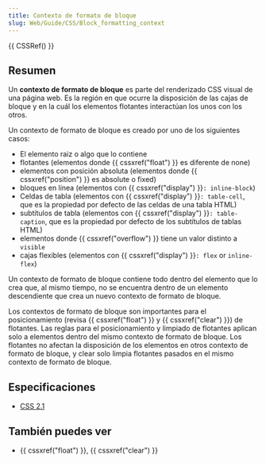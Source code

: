 ```yaml
---
title: Contexto de formato de bloque
slug: Web/Guide/CSS/Block_formatting_context
---
```


{{ CSSRef() }}

## Resumen

Un **contexto de formato de bloque** es parte del renderizado CSS visual de una página web. Es la región en que ocurre la disposición de las cajas de bloque y en la cuál los elementos flotantes interactúan los unos con los otros.

Un contexto de formato de bloque es creado por uno de los siguientes casos:

- El elemento raiz o algo que lo contiene
- flotantes (elementos donde {{ cssxref("float") }} es diferente de none)
- elementos con posición absoluta (elementos donde {{ cssxref("position") }} es absolute o fixed)
- bloques en línea (elementos con {{ cssxref("display") }}`: inline-block`)
- Celdas de tabla (elementos con {{ cssxref("display") }}`: table-cell`, que es la propiedad por defecto de las celdas de una tabla HTML)
- subtítulos de tabla (elementos con {{ cssxref("display") }}`: table-caption`, que es la propiedad por defecto de los subtítulos de tablas HTML)
- elementos donde {{ cssxref("overflow") }} tiene un valor distinto a `visible`
- cajas flexibles (elementos con {{ cssxref("display") }}`: flex` or `inline-flex`)

Un contexto de formato de bloque contiene todo dentro del elemento que lo crea que, al mismo tiempo, no se encuentra dentro de un elemento descendiente que crea un nuevo contexto de formato de bloque.

Los contextos de formato de bloque son importantes para el posicionamiento (revisa {{ cssxref("float") }} y {{ cssxref("clear") }}) de flotantes. Las reglas para el posicionamiento y limpiado de flotantes aplican solo a elementos dentro del mismo contexto de formato de bloque. Los flotantes no afectan la disposición de los elementos en otros contexto de formato de bloque, y clear solo limpia flotantes pasados en el mismo contexto de formato de bloque.

## Especificaciones

- [CSS 2.1](http://www.w3.org/TR/CSS21/visuren.html#block-formatting)

## También puedes ver

- {{ cssxref("float") }}, {{ cssxref("clear") }}
